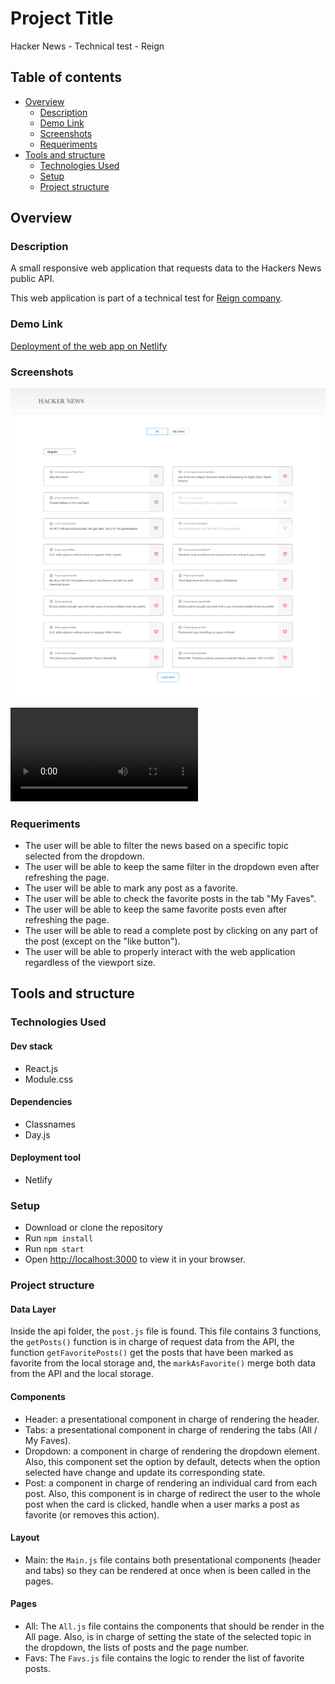 # Project Title

Hacker News - Technical test - Reign

## Table of contents

- [Overview](#overview)
  - [Description](#description)
  - [Demo Link](#demo-link)
  - [Screenshots](#screenshots)
  - [Requeriments](#requeriments)
- [Tools and structure](#tools-and-structure)
  - [Technologies Used](#technologies-used)
  - [Setup](#setup)
  - [Project structure](#project-structure)

## Overview

### Description

A small responsive web application that requests data to the Hackers News public API.

This web application is part of a technical test for [Reign company](https://www.reign.cl/en/).

### Demo Link

[Deployment of the web app on Netlify](https://compassionate-aryabhata-eef162.netlify.app/)

### Screenshots

![Web Application in Large Viewports](public/screenshots/large-viewports.jpeg)

![Video demo of how the web application works](public/overview-video.mp4)

### Requeriments

- The user will be able to filter the news based on a specific topic selected from the dropdown.
- The user will be able to keep the same filter in the dropdown even after refreshing the page.
- The user will be able to mark any post as a favorite.
- The user will be able to check the favorite posts in the tab "My Faves".
- The user will be able to keep the same favorite posts even after refreshing the page.
- The user will be able to read a complete post by clicking on any part of the post (except on the "like button").
- The user will be able to properly interact with the web application regardless of the viewport size.

## Tools and structure

### Technologies Used

#### Dev stack

- React.js
- Module.css

#### Dependencies

- Classnames
- Day.js

#### Deployment tool

- Netlify

### Setup

- Download or clone the repository
- Run `npm install`
- Run `npm start`
- Open [http://localhost:3000](http://localhost:3000) to view it in your browser.

### Project structure

#### Data Layer

Inside the api folder, the `post.js` file is found. This file contains 3 functions, the `getPosts()` function is in charge of request data from the API, the function `getFavoritePosts()` get the posts that have been marked as favorite from the local storage and, the `markAsFavorite()` merge both data from the API and the local storage.

#### Components

- Header: a presentational component in charge of rendering the header.
- Tabs: a presentational component in charge of rendering the tabs (All / My Faves).
- Dropdown: a component in charge of rendering the dropdown element. Also, this component set the option by default, detects when the option selected have change and update its corresponding state.
- Post: a component in charge of rendering an individual card from each post. Also, this component is in charge of redirect the user to the whole post when the card is clicked, handle when a user marks a post as favorite (or removes this action).

#### Layout

- Main: the `Main.js` file contains both presentational components (header and tabs) so they can be rendered at once when is been called in the pages.

#### Pages

- All: The `All.js` file contains the components that should be render in the All page. Also, is in charge of setting the state of the selected topic in the dropdown, the lists of posts and the page number.
- Favs: The `Favs.js` file contains the logic to render the list of favorite posts.

